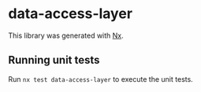 # data-access-layer

This library was generated with [Nx](https://nx.dev).

## Running unit tests

Run `nx test data-access-layer` to execute the unit tests.
